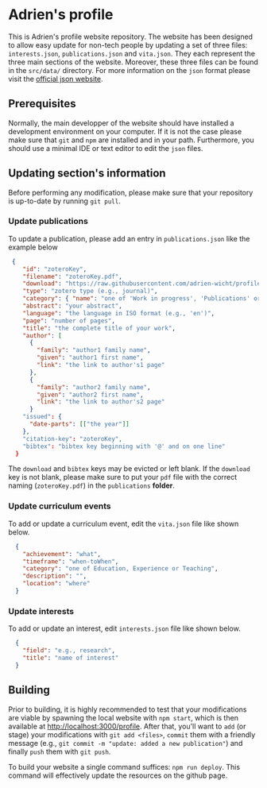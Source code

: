 # Adrien's profile

This is Adrien's profile website repository. The website has been designed to allow easy update for non-tech people by updating a set of three files: `interests.json`, `publications.json` and `vita.json`. They each represent the three main sections of the website. Moreover, these three files can be found in the `src/data/` directory. For more information on the `json` format please visit the [official json website](https://www.json.org/json-en.html).

## Prerequisites

Normally, the main developper of the website should have installed a development environment on your computer. If it is not the case please make sure that `git` and `npm` are installed and in your path. Furthermore, you should use a minimal IDE or text editor to edit the `json` files.

## Updating section's information
Before performing any modification, please make sure that your repository is up-to-date by running `git pull`.

### Update publications

To update a publication, please add an entry in `publications.json` like the example below
```json
 {
    "id": "zoteroKey",
    "filename": "zoteroKey.pdf",
    "download": "https://raw.githubusercontent.com/adrien-wicht/profile/main/publications/zoteroKey.pdf",
    "type": "zotero type (e.g., journal)",
    "category": { "name": "one of 'Work in progress', 'Publications' or 'Policy papers'", "colour": "respectively 'primary', 'success' or 'info'" },
    "abstract": "your abstract",
    "language": "the language in ISO format (e.g., 'en')",
    "page": "number of pages",
    "title": "the complete title of your work",
    "author": [
      {
        "family": "author1 family name",
        "given": "author1 first name",
        "link": "the link to author's1 page"
      },
      {
        "family": "author2 family name",
        "given": "author2 first name",
        "link": "the link to author's2 page"
      }
    "issued": {
      "date-parts": [["the year"]]
    },
    "citation-key": "zoteroKey",
    "bibtex": "bibtex key beginning with '@' and on one line"
  }
```
The `download` and `bibtex` keys may be evicted or left blank. If the `download` key is not blank, please make sure to put your `pdf` file with the correct naming (`zoteroKey.pdf`) in the `publications` **folder**.

### Update curriculum events

To add or update a curriculum event, edit the `vita.json` file like shown below.
```json
  {
    "achievement": "what",
    "timeframe": "when-toWhen",
    "category": "one of Education, Experience or Teaching",
    "description": "",
    "location": "where"
  }
```

### Update interests
To add or update an interest, edit `interests.json` file like shown below.
```json
  {
    "field": "e.g., research",
    "title": "name of interest"
  }
```
## Building
Prior to building, it is highly recommended to test that your modifications are viable by spawning the local website with `npm start`, which is then available at [http://localhost:3000/profile](http://localhost:3000/profile). After that, you'll want to `add` (or stage) your modifications with `git add <files>`, `commit` them with a friendly message (e.g., `git commit -m "update: added a new publication"`) and finally `push` them with `git push`.

To build your website a single command suffices: `npm run deploy`. This command will effectively update the resources on the github page.